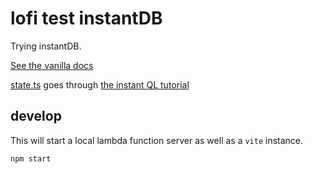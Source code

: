 # lofi test instantDB

Trying instantDB.

[See the vanilla docs](https://docs.instantdb.com/docs/start-vanilla)

[state.ts](./src/state.ts) goes through [the instant QL tutorial](https://docs.instantdb.com/docs/instaql)

## develop

This will start a local lambda function server as well as a `vite` instance.

```sh
npm start
```
